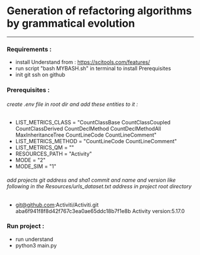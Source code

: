 # Generation of refactoring algorithms by grammatical evolution

******************************************
### Requirements : 
- install Understand from : https://scitools.com/features/
- run script "bash MYBASH.sh" in terminal to install Prerequisites
- init git ssh on github
### Prerequisites : 
###### create .env file in root dir and add these entities to it :
  - LIST_METRICS_CLASS = "CountClassBase CountClassCoupled CountClassDerived CountDeclMethod CountDeclMethodAll MaxInheritanceTree CountLineCode CountLineComment"
  - LIST_METRICS_METHOD = "CountLineCode CountLineComment"
  - LIST_METRICS_QM = ""
  - RESOURCES_PATH = "Activity"
  - MODE = "2"
  - MODE_SIM = "1" 
###### add projects git address and sha1 commit and name and version like following in the Resources/urls_dataset.txt address in project root directory 
-   git@github.com:Activiti/Activiti.git aba6f941f8f8d42f767c3ea0ae65ddc18b7f1e8b Activity version:5.17.0
### Run project :
  - run understand
  - python3 main.py